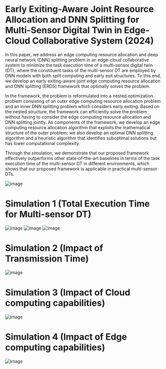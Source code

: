 # Early Exiting-Aware Joint Resource Allocation and DNN  Splitting for Multi-Sensor Digital Twin in Edge-Cloud  Collaborative System (2024)

In this paper, we address an edge computing resource allocation and deep neural network (DNN) splitting problem in an edge-cloud collaborative system to minimize the
task execution time of a multi-sensor digital twin (DT), where the constituent tasks of the multi-sensor DT are employed by DNN models with both split computing and early exit structures. 
To this end, we develop an early exiting-aware joint edge computing resource allocation and DNN splitting (ERDS) framework that optimally solves the problem. 

In the framework, the problem is reformulated into a nested optimization problem consisting of an outer edge computing resource allocation problem and an inner DNN splitting problem which considers early exiting.
Based on the nested structure, the framework can efficiently solve the problem without having to consider the edge computing resource allocation and DNN splitting jointly.
As components of the framework, we develop an edge computing resource allocation algorithm that exploits the mathematical structure of the outer problem; 
we also develop an optimal DNN splitting algorithm and a heuristic algorithm that identifies suboptimal solutions but has lower computational complexity. 

Through the simulation, we demonstrate that our proposed framework effectively outperforms other state-of-the-art baselines in terms of the task execution time of the multi-sensor DT in different environments, 
which shows that our proposed framework is applicable in practical multi-sensor DTs.

![image](https://github.com/Jiwank98/joint_ERDS/assets/67055711/842a7eee-891d-41fa-9550-ef606fd28c08)




# Simulation 1 (Total Execution Time for Multi-sensor DT)
![image](https://github.com/Jiwank98/joint_ERDS/assets/67055711/31a4eeb4-cb60-483a-a194-51100c040bf4)
![image](https://github.com/Jiwank98/joint_ERDS/assets/67055711/4f1e3706-0fd5-488b-89b2-fb985e512586)
![image](https://github.com/Jiwank98/joint_ERDS/assets/67055711/1790615c-0c4a-47c3-a0ea-b75e4e0f897a)
#


# Simulation 2 (Impact of Transmission Time)
![image](https://github.com/Jiwank98/joint_ERDS/assets/67055711/f5038e40-894b-45c3-a337-17e73ef1d27f)
#

# Simulation 3 (Impact of Cloud computing capabilities)
![image](https://github.com/Jiwank98/joint_ERDS/assets/67055711/bcf11fdc-9f7b-42c2-b05a-bec391e80255)
#


# Simulation 4 (Impact of Edge computing capabilities)
![image](https://github.com/Jiwank98/joint_ERDS/assets/67055711/bbaf987e-8eb1-420b-a760-67b4b2b22474)
#
